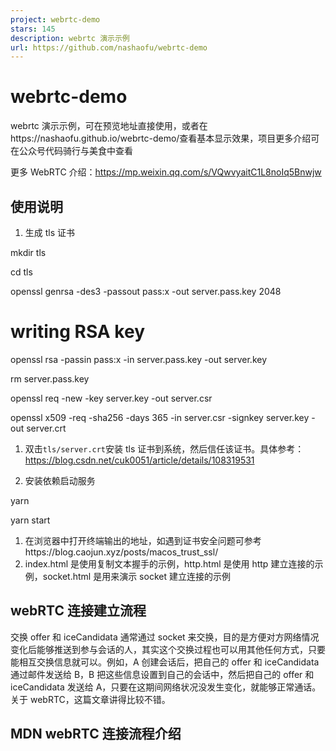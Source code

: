 ```yaml
---
project: webrtc-demo
stars: 145
description: webrtc 演示示例
url: https://github.com/nashaofu/webrtc-demo
---
```


webrtc-demo
===========

webrtc 演示示例，可在预览地址直接使用，或者在https://nashaofu.github.io/webrtc-demo/查看基本显示效果，项目更多介绍可在公众号代码骑行与美食中查看

更多 WebRTC 介绍：https://mp.weixin.qq.com/s/VQwvyaitC1L8noIq5Bnwjw

使用说明
----

1.  生成 tls 证书

mkdir tls

cd tls

openssl genrsa -des3 -passout pass:x -out server.pass.key 2048

# writing RSA key
openssl rsa -passin pass:x -in server.pass.key -out server.key

rm server.pass.key

openssl req -new -key server.key -out server.csr

openssl x509 -req -sha256 -days 365 -in server.csr -signkey server.key -out server.crt

1.  双击`tls/server.crt`安装 tls 证书到系统，然后信任该证书。具体参考：https://blog.csdn.net/cuk0051/article/details/108319531
    
2.  安装依赖启动服务
    

yarn

yarn start

1.  在浏览器中打开终端输出的地址，如遇到证书安全问题可参考https://blog.caojun.xyz/posts/macos\_trust\_ssl/
2.  index.html 是使用复制文本握手的示例，http.html 是使用 http 建立连接的示例，socket.html 是用来演示 socket 建立连接的示例

webRTC 连接建立流程
-------------

交换 offer 和 iceCandidata 通常通过 socket 来交换，目的是方便对方网络情况变化后能够推送到参与会话的人，其实这个交换过程也可以用其他任何方式，只要能相互交换信息就可以。例如，A 创建会话后，把自己的 offer 和 iceCandidata 通过邮件发送给 B，B 把这些信息设置到自己的会话中，然后把自己的 offer 和 iceCandidata 发送给 A，只要在这期间网络状况没发生变化，就能够正常通话。关于 webRTC，这篇文章讲得比较不错。

MDN webRTC 连接流程介绍
-----------------
